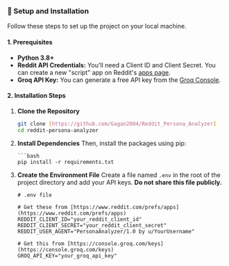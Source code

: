 ### 🔧 Setup and Installation

Follow these steps to set up the project on your local machine.

#### 1. Prerequisites

* **Python 3.8+**
* **Reddit API Credentials:** You'll need a Client ID and Client Secret. You can create a new "script" app on Reddit's [apps page](https://www.reddit.com/prefs/apps).
* **Groq API Key:** You can generate a free API key from the [Groq Console](https://console.groq.com/keys).

#### 2. Installation Steps

1.  **Clone the Repository**
    ```bash
    git clone [https://github.com/Gagan2004/Reddit_Persona_Analyzer]
    cd reddit-persona-analyzer
    ```

2.  **Install Dependencies**
     Then, install the packages using pip:

    ```
    ```bash
    pip install -r requirements.txt
    ```

3.  **Create the Environment File**
    Create a file named `.env` in the root of the project directory and add your API keys. **Do not share this file publicly.**

    ```env
    # .env file

    # Get these from [https://www.reddit.com/prefs/apps](https://www.reddit.com/prefs/apps)
    REDDIT_CLIENT_ID="your_reddit_client_id"
    REDDIT_CLIENT_SECRET="your_reddit_client_secret"
    REDDIT_USER_AGENT="PersonaAnalyzer/1.0 by u/YourUsername"

    # Get this from [https://console.groq.com/keys](https://console.groq.com/keys)
    GROQ_API_KEY="your_groq_api_key"
    ```
